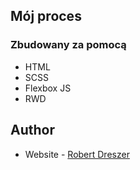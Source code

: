 ## Mój proces

### Zbudowany za pomocą

- HTML
- SCSS
- Flexbox
JS
- RWD
## Author

- Website - [Robert Dreszer](https://robertdreszer.pl/)